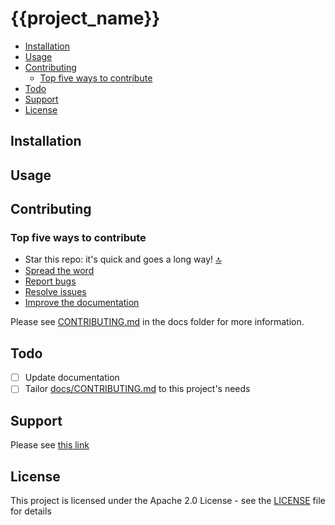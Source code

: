 # {{project_name}}

<!-- Describe your project in one sentence -->

<!-- START doctoc generated TOC please keep comment here to allow auto update -->
<!-- DON'T EDIT THIS SECTION, INSTEAD RE-RUN doctoc TO UPDATE -->


- [Installation](#installation)
- [Usage](#usage)
- [Contributing](#contributing)
  - [Top five ways to contribute](#top-five-ways-to-contribute)
- [Todo](#todo)
- [Support](#support)
- [License](#license)

<!-- END doctoc generated TOC please keep comment here to allow auto update -->

## Installation

<!-- Installation instructions -->

## Usage

<!-- How to use your project -->

## Contributing

### Top five ways to contribute

- Star this repo: it's quick and goes a long way! [🔝](#top)
- [Spread the word](docs/CONTRIBUTING.md#spread-the-word)
- [Report bugs](docs/CONTRIBUTING.md#report-bugs)
- [Resolve issues](docs/CONTRIBUTING.md#resolve-issues)
- [Improve the documentation](docs/CONTRIBUTING.md#improve-the-documentation)

Please see [CONTRIBUTING.md](docs/CONTRIBUTING.md) in the docs folder for more information.

<!-- Project specific guidelines -->

## Todo

<!-- Ideas for future features/fixes -->

- [ ] Update documentation
- [ ] Tailor [docs/CONTRIBUTING.md](docs/CONTRIBUTING.md) to this project's needs

## Support

Please see [this link]({{support_url}})

## License

This project is licensed under the Apache 2.0 License - see the [LICENSE](LICENSE) file for details
